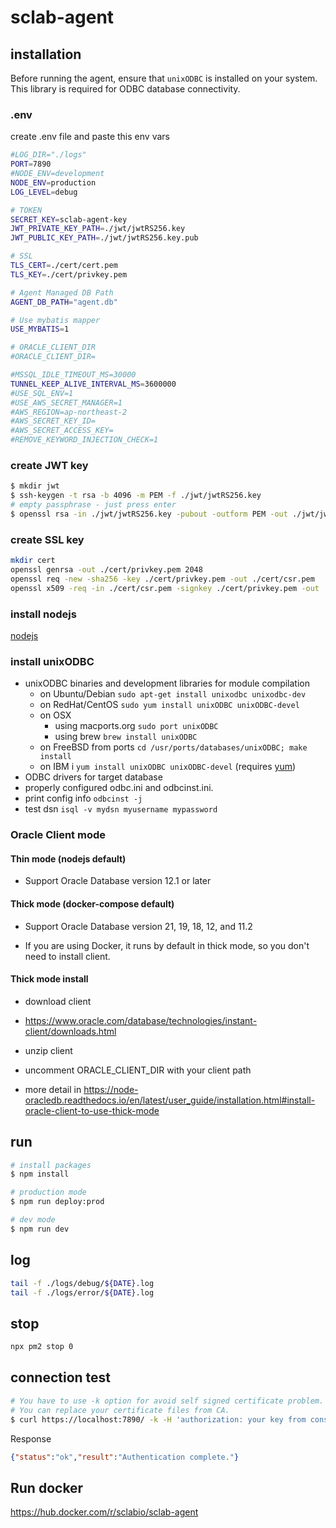 # sclab-agent

## installation

Before running the agent, ensure that `unixODBC` is installed on your system. This library is required for ODBC database connectivity.

### .env

create .env file and paste this env vars

~~~bash
#LOG_DIR="./logs"
PORT=7890
#NODE_ENV=development
NODE_ENV=production
LOG_LEVEL=debug

# TOKEN
SECRET_KEY=sclab-agent-key
JWT_PRIVATE_KEY_PATH=./jwt/jwtRS256.key
JWT_PUBLIC_KEY_PATH=./jwt/jwtRS256.key.pub

# SSL
TLS_CERT=./cert/cert.pem
TLS_KEY=./cert/privkey.pem

# Agent Managed DB Path
AGENT_DB_PATH="agent.db"

# Use mybatis mapper
USE_MYBATIS=1

# ORACLE_CLIENT_DIR
#ORACLE_CLIENT_DIR=

#MSSQL_IDLE_TIMEOUT_MS=30000
TUNNEL_KEEP_ALIVE_INTERVAL_MS=3600000
#USE_SQL_ENV=1
#USE_AWS_SECRET_MANAGER=1
#AWS_REGION=ap-northeast-2
#AWS_SECRET_KEY_ID=
#AWS_SECRET_ACCESS_KEY=
#REMOVE_KEYWORD_INJECTION_CHECK=1
~~~

### create JWT key

~~~bash
$ mkdir jwt
$ ssh-keygen -t rsa -b 4096 -m PEM -f ./jwt/jwtRS256.key
# empty passphrase - just press enter
$ openssl rsa -in ./jwt/jwtRS256.key -pubout -outform PEM -out ./jwt/jwtRS256.key.pub
~~~

### create SSL key

~~~bash
mkdir cert
openssl genrsa -out ./cert/privkey.pem 2048
openssl req -new -sha256 -key ./cert/privkey.pem -out ./cert/csr.pem
openssl x509 -req -in ./cert/csr.pem -signkey ./cert/privkey.pem -out ./cert/cert.pem
~~~

### install nodejs

[nodejs](https://nodejs.org/en)

### install unixODBC

* unixODBC binaries and development libraries for module compilation
  * on Ubuntu/Debian `sudo apt-get install unixodbc unixodbc-dev`
  * on RedHat/CentOS `sudo yum install unixODBC unixODBC-devel`
  * on OSX
    * using macports.org `sudo port unixODBC`
    * using brew `brew install unixODBC`
  * on FreeBSD from ports `cd /usr/ports/databases/unixODBC; make install`
  * on IBM i `yum install unixODBC unixODBC-devel` (requires [yum](http://ibm.biz/ibmi-rpms))
* ODBC drivers for target database
* properly configured odbc.ini and odbcinst.ini.
* print config info `odbcinst -j`
* test dsn `isql -v mydsn myusername mypassword`

### Oracle Client mode

#### Thin mode (nodejs default)

* Support Oracle Database version 12.1 or later

#### Thick mode (docker-compose default)

* Support Oracle Database version 21, 19, 18, 12, and 11.2

* If you are using Docker, it runs by default in thick mode, so you don't need to install client.

#### Thick mode install

* download client

* <https://www.oracle.com/database/technologies/instant-client/downloads.html>
* unzip client
* uncomment ORACLE_CLIENT_DIR with your client path
* more detail in <https://node-oracledb.readthedocs.io/en/latest/user_guide/installation.html#install-oracle-client-to-use-thick-mode>

## run

~~~bash
# install packages
$ npm install

# production mode
$ npm run deploy:prod

# dev mode
$ npm run dev
~~~

## log

~~~bash
tail -f ./logs/debug/${DATE}.log
tail -f ./logs/error/${DATE}.log
~~~

## stop

~~~bash
npx pm2 stop 0
~~~

## connection test

~~~bash
# You have to use -k option for avoid self signed certificate problem.
# You can replace your certificate files from CA.
$ curl https://localhost:7890/ -k -H 'authorization: your key from console log'
~~~

Response

~~~json
{"status":"ok","result":"Authentication complete."}
~~~

## Run docker

<https://hub.docker.com/r/sclabio/sclab-agent>
